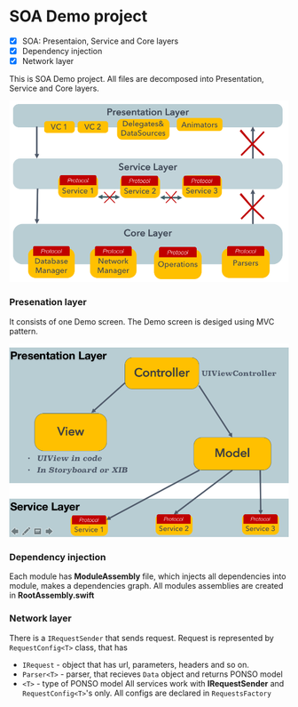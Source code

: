 # SOA Demo project

- [x] SOA: Presentaion, Service and Core layers
- [x] Dependency injection
- [x] Network layer

This is SOA Demo project. All files are decomposed into Presentation, Service and Core layers.

![N|Solid](https://github.com/Argas/10923748/blob/master/ReadmeFiles/SOA.png)

### Presenation layer 
It consists of one Demo screen. The Demo screen is desiged using MVC pattern.

![N|Solid](https://github.com/Argas/10923748/blob/master/ReadmeFiles/MVC.png)

### Dependency injection
Each module has **ModuleAssembly** file, which injects all dependencies into module, makes a dependencies graph.
All modules assemblies are created in **RootAssembly.swift**

### Network layer
There is a `IRequestSender` that sends request.
Request is represented by `RequestConfig<T>` class, that has 
  - `IRequest` - object that has url, parameters, headers and so on.
  - `Parser<T>` - parser, that recieves `Data` object and returns PONSO model
  - `<T>` - type of PONSO model
All services work with **IRequestSender** and `RequestConfig<T>`'s only.
All configs are declared in `RequestsFactory`

